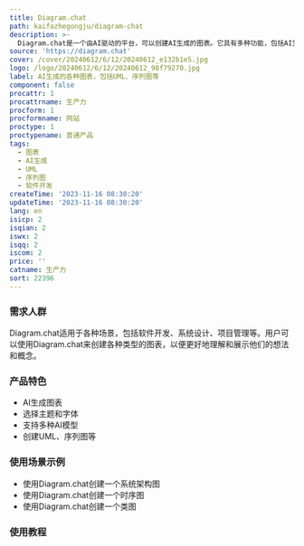 ```yaml
---
title: Diagram.chat
path: kaifazhegongju/diagram-chat
description: >-
  Diagram.chat是一个由AI驱动的平台，可以创建AI生成的图表。它具有多种功能，包括AI生成、主题、字体选择，以及支持GPT3.5和GPT4等不同的AI模型。Diagram.chat提供丰富的图表类型，如UML、序列图等，以满足用户的各种需求。用户可以根据自己的需要使用Diagram.chat来创建各种类型的图表，并且可以定制样式和布局。Diagram.chat以其强大的功能和易用性而受到用户的好评。
source: 'https://diagram.chat'
cover: /cover/20240612/6/12/20240612_e132b1e5.jpg
logo: /logo/20240612/6/12/20240612_98f79270.jpg
label: AI生成的各种图表，包括UML、序列图等
component: false
procattr: 1
procattrname: 生产力
procform: 1
procformname: 网站
proctype: 1
proctypename: 普通产品
tags:
  - 图表
  - AI生成
  - UML
  - 序列图
  - 软件开发
createTime: '2023-11-16 08:30:20'
updateTime: '2023-11-16 08:30:20'
lang: en
isicp: 2
isqian: 2
iswx: 2
isqq: 2
iscom: 2
price: ''
catname: 生产力
sort: 22396
---
```




### 需求人群
Diagram.chat适用于各种场景，包括软件开发、系统设计、项目管理等。用户可以使用Diagram.chat来创建各种类型的图表，以便更好地理解和展示他们的想法和概念。

### 产品特色
- AI生成图表
- 选择主题和字体
- 支持多种AI模型
- 创建UML、序列图等

### 使用场景示例
- 使用Diagram.chat创建一个系统架构图
- 使用Diagram.chat创建一个时序图
- 使用Diagram.chat创建一个类图

### 使用教程


  
